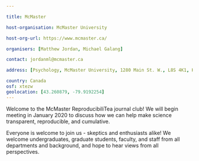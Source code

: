 ```yaml
---

title: McMaster

host-organisation: McMaster University

host-org-url: https://www.mcmaster.ca/

organisers: [Matthew Jordan, Michael Galang]

contact: jordanml@mcmaster.ca

address: [Psychology, McMaster University, 1280 Main St. W., L8S 4K1, Hamilton, Ontario]

country: Canada
osf: xtezw
geolocation: [43.260879, -79.9192254]
---
```

Welcome to the McMaster ReproducibiliTea journal club! We will begin meeting in January 2020 to discuss how we can help make science transparent, reproducible, and cumulative.

Everyone is welcome to join us - skeptics and enthusiasts alike! We welcome undergraduates, graduate students, faculty, and staff from all departments and background, and hope to hear views from all perspectives.
